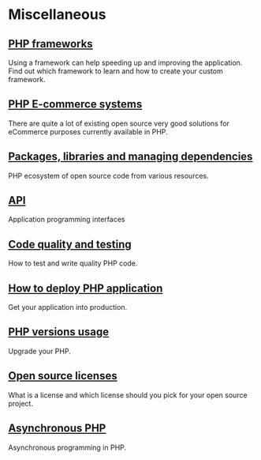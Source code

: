 # Miscellaneous

## [PHP frameworks](/misc/frameworks)

Using a framework can help speeding up and improving the application. Find out
which framework to learn and how to create your custom framework.

## [PHP E-commerce systems](/misc/ecommerce)

There are quite a lot of existing open source very good solutions for eCommerce
purposes currently available in PHP.

## [Packages, libraries and managing dependencies](/misc/packages)

PHP ecosystem of open source code from various resources.

## [API](/misc/api)

Application programming interfaces

## [Code quality and testing](/misc/quality)

How to test and write quality PHP code.

## [How to deploy PHP application](/misc/deployment.md)

Get your application into production.

## [PHP versions usage](/misc/versions.md)

Upgrade your PHP.

## [Open source licenses](/misc/licenses.md)

What is a license and which license should you pick for your open source project.

## [Asynchronous PHP](/misc/async.md)

Asynchronous programming in PHP.
